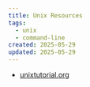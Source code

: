 ```yaml
---
title: Unix Resources
tags:
  - unix
  - command-line
created: 2025-05-29
updated: 2025-05-29
---
```


- [unixtutorial.org](https://unixtutorial.org/)